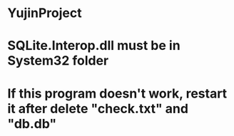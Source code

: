 # YujinProject
# SQLite.Interop.dll must be in System32 folder
# If this program doesn't work, restart it after delete "check.txt" and "db.db"
